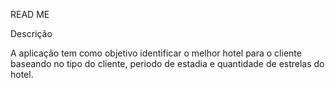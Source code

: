 READ ME

Descrição

A aplicação tem como objetivo identificar o melhor hotel para o cliente baseando no tipo do cliente, periodo de estadia e quantidade de estrelas do hotel.
